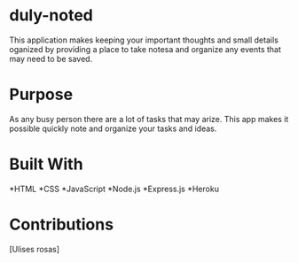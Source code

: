 # duly-noted
This application makes keeping your important thoughts and small details oganized by providing a place to take notesa and organize any events that may need to be saved.

# Purpose
As any busy person there are a lot of tasks that may arize. This app makes it possible quickly note and organize your tasks and ideas.

# Built With 
*HTML *CSS *JavaScript *Node.js *Express.js *Heroku

# Contributions 
[Ulises rosas]